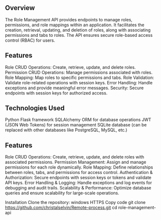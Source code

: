 ## Overview

The Role Management API provides endpoints to manage roles, permissions, and role mappings within an application. It facilitates the creation, retrieval, updating, and deletion of roles, along with associating permissions and tabs to roles. The API ensures secure role-based access control (RBAC) for users.

## Features

Role CRUD Operations: Create, retrieve, update, and delete roles.
Permission CRUD Operations: Manage permissions associated with roles.
Role Mapping: Map roles to specific permissions and tabs.
Role Validation: Validate role-related operations with session keys.
Error Handling: Handle exceptions and provide meaningful error messages.
Security: Secure endpoints with session keys for authorized access.
## Technologies Used
Python
Flask framework
SQLAlchemy ORM for database operations
JWT (JSON Web Tokens) for session management
SQLite database (can be replaced with other databases like PostgreSQL, MySQL, etc.)

## Features
Role CRUD Operations: Create, retrieve, update, and delete roles with associated permissions.
Permission Management: Assign and manage permissions for each role dynamically.
Role Mapping: Define relationships between roles, tabs, and permissions for access control.
Authentication & Authorization: Secure endpoints with session keys or tokens and validate API keys.
Error Handling & Logging: Handle exceptions and log events for debugging and audit trails.
Scalability & Performance: Optimize database queries and ensure scalability for large-scale operations.

Installation
Clone the repository:
windows HTTPS
Copy code
git clone https://github.com/christalselvin/Remote-process.git
cd role-management-api
